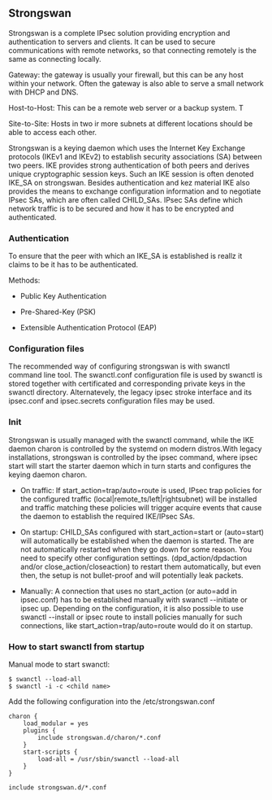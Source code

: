 
## Strongswan

Strongswan is a complete IPsec solution providing encryption and authentication to servers and clients. It can be used to secure communications with remote networks, so that connecting remotely is the same as connecting locally.

Gateway: the gateway is usually your firewall, but this can be any host within your network. Often the gateway is also able to serve a small network with DHCP and DNS.

Host-to-Host: This can be a remote web server or a backup system. T

Site-to-Site: Hosts in two ir more subnets at different locations should be able to access each other.

Strongswan is a keying daemon which uses the Internet Key Exchange protocols (IKEv1 and IKEv2) to establish security associations (SA) between two peers. IKE provides strong authentication of both peers and derives unique cryptographic session keys. Such an IKE session is often denoted IKE_SA on strongswan. Besides authentication and kez material IKE also provides the means to exchange configuration information and to negotiate IPsec SAs, which are often called CHILD_SAs. IPsec SAs define which network traffic is to be secured and how it has to be encrypted and authenticated.


### Authentication

To ensure that the peer with which an IKE_SA is established is reallz it claims to be it has to be authenticated.

Methods:

- Public Key Authentication

- Pre-Shared-Key (PSK)

- Extensible Authentication Protocol (EAP)

### Configuration files

The recommended way of configuring strongswan is with swanctl command line tool. The swanctl.conf configuration file is used by swanctl is stored together with certificated and corresponding private keys in the swanctl directory.
Alternatevely, the legacy ipsec stroke interface and its ipsec.conf and ipsec.secrets configuration files may be used.


### Init

Strongswan is usually managed with the swanctl command, while the IKE daemon charon is controlled by the systemd on modern distros.With legacy installations, strongswan is controlled by the ipsec command, where ipsec start will start the starter daemon which in turn starts and configures the keying daemon charon.

- On traffic: If start_action=trap/auto=route is used, IPsec trap policies for the configured traffic (local|remote_ts/left|rightsubnet) will be installed and traffic matching these policies will trigger acquire events that cause the daemon to establish the required IKE/IPsec SAs.

- On startup: CHILD_SAs configured with start_action=start or (auto=start) will automatically be established when the daemon is started. The are not automatically restarted when they go down for some reason. You need to specify other configuration settings. (dpd_action/dpdaction and/or close_action/closeaction) to restart them automatically, but even then, the setup is not bullet-proof and will potentially leak packets.

- Manually: A connection that uses no start_action (or auto=add in ipsec.conf) has to be established manually with swanctl --initiate or ipsec up. Depending on the configuration, it is also possible to use swanctl --install or ipsec route to install policies manually for such connections, like start_action=trap/auto=route would do it on startup.


### How to start swanctl from startup

Manual mode to start swanctl:

    $ swanctl --load-all
    $ swanctl -i -c <child name>

Add the following configuration into the /etc/strongswan.conf

    charon {
        load_modular = yes
        plugins {
            include strongswan.d/charon/*.conf
        }
        start-scripts {
            load-all = /usr/sbin/swanctl --load-all
        } 
    }

    include strongswan.d/*.conf